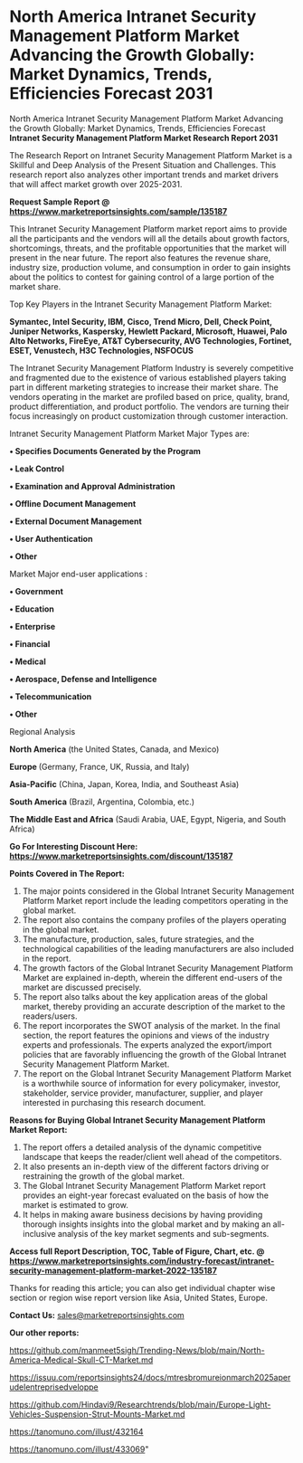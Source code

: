 # North America Intranet Security Management Platform Market Advancing the Growth Globally: Market Dynamics, Trends, Efficiencies Forecast 2031
North America Intranet Security Management Platform Market Advancing the Growth Globally: Market Dynamics, Trends, Efficiencies Forecast
<strong>Intranet Security Management Platform Market Research Report 2031</strong>

The Research Report on Intranet Security Management Platform Market is a Skillful and Deep Analysis of the Present Situation and Challenges. This research report also analyzes other important trends and market drivers that will affect market growth over 2025-2031.

<strong>Request Sample Report @ <a href=https://www.marketreportsinsights.com/sample/135187>https://www.marketreportsinsights.com/sample/135187</a></strong>

This Intranet Security Management Platform market report aims to provide all the participants and the vendors will all the details about growth factors, shortcomings, threats, and the profitable opportunities that the market will present in the near future. The report also features the revenue share, industry size, production volume, and consumption in order to gain insights about the politics to contest for gaining control of a large portion of the market share.

Top Key Players in the Intranet Security Management Platform Market:

<strong>Symantec, Intel Security, IBM, Cisco, Trend Micro, Dell, Check Point, Juniper Networks, Kaspersky, Hewlett Packard, Microsoft, Huawei, Palo Alto Networks, FireEye, AT&T Cybersecurity, AVG Technologies, Fortinet, ESET, Venustech, H3C Technologies, NSFOCUS</strong>

The Intranet Security Management Platform Industry is severely competitive and fragmented due to the existence of various established players taking part in different marketing strategies to increase their market share. The vendors operating in the market are profiled based on price, quality, brand, product differentiation, and product portfolio. The vendors are turning their focus increasingly on product customization through customer interaction.

Intranet Security Management Platform Market Major Types are:

<strong>• Specifies Documents Generated by the Program

• Leak Control

• Examination and Approval Administration

• Offline Document Management

• External Document Management

• User Authentication

• Other</strong>

Market Major end-user applications :

<strong>• Government

• Education

• Enterprise

• Financial

• Medical

• Aerospace, Defense and Intelligence

• Telecommunication

• Other</strong>

Regional Analysis

</u><strong><b>North America</b></strong> (the United States, Canada, and Mexico)

<strong><b>Europe </b></strong>(Germany, France, UK, Russia, and Italy)

<strong><b>Asia-Pacific</b></strong> (China, Japan, Korea, India, and Southeast Asia)

<strong><b>South America</b></strong> (Brazil, Argentina, Colombia, etc.)

<strong><b>The Middle East and Africa</b></strong> (Saudi Arabia, UAE, Egypt, Nigeria, and South Africa)

<strong>Go For Interesting Discount Here: <a href=https://www.marketreportsinsights.com/discount/135187>https://www.marketreportsinsights.com/discount/135187</a></strong>

<strong>Points Covered in The Report:</strong>
<ol>
  <li>The major points considered in the Global Intranet Security Management Platform Market report include the leading competitors operating in the global market.</li>
  <li>The report also contains the company profiles of the players operating in the global market.</li>
  <li>The manufacture, production, sales, future strategies, and the technological capabilities of the leading manufacturers are also included in the report.</li>
  <li>The growth factors of the Global Intranet Security Management Platform Market are explained in-depth, wherein the different end-users of the market are discussed precisely.</li>
  <li>The report also talks about the key application areas of the global market, thereby providing an accurate description of the market to the readers/users.</li>
  <li>The report incorporates the SWOT analysis of the market. In the final section, the report features the opinions and views of the industry experts and professionals. The experts analyzed the export/import policies that are favorably influencing the growth of the Global Intranet Security Management Platform Market.</li>
  <li>The report on the Global Intranet Security Management Platform Market is a worthwhile source of information for every policymaker, investor, stakeholder, service provider, manufacturer, supplier, and player interested in purchasing this research document.</li>
</ol>
<strong>Reasons for Buying Global Intranet Security Management Platform Market Report:</strong>

<ol>
  <li>The report offers a detailed analysis of the dynamic competitive landscape that keeps the reader/client well ahead of the competitors.</li>
  <li>It also presents an in-depth view of the different factors driving or restraining the growth of the global market.</li>
  <li>The Global Intranet Security Management Platform Market report provides an eight-year forecast evaluated on the basis of how the market is estimated to grow.</li>
  <li>It helps in making aware business decisions by having providing thorough insights insights into the global market and by making an all-inclusive analysis of the key market segments and sub-segments.</li>
</ol>
<strong>Access full Report Description, TOC, Table of Figure, Chart, etc. @ <a href=https://www.marketreportsinsights.com/industry-forecast/intranet-security-management-platform-market-2022-135187>https://www.marketreportsinsights.com/industry-forecast/intranet-security-management-platform-market-2022-135187</a></strong>


Thanks for reading this article; you can also get individual chapter wise section or region wise report version like Asia, United States, Europe.

<strong>Contact Us:</strong>
sales@marketreportsinsights.com

<strong>Our other reports:</strong>

<a href=https://github.com/manmeet5sigh/Trending-News/blob/main/North-America-Medical-Skull-CT-Market.md>https://github.com/manmeet5sigh/Trending-News/blob/main/North-America-Medical-Skull-CT-Market.md</a>

<a href=https://issuu.com/reportsinsights24/docs/mtresbromureionmarch2025aperudelentreprisedveloppe>https://issuu.com/reportsinsights24/docs/mtresbromureionmarch2025aperudelentreprisedveloppe</a>

<a href=https://github.com/Hindavi9/Researchtrends/blob/main/Europe-Light-Vehicles-Suspension-Strut-Mounts-Market.md>https://github.com/Hindavi9/Researchtrends/blob/main/Europe-Light-Vehicles-Suspension-Strut-Mounts-Market.md</a>

<a href=https://tanomuno.com/illust/432164>https://tanomuno.com/illust/432164</a>

<a href=https://tanomuno.com/illust/433069>https://tanomuno.com/illust/433069</a>"
